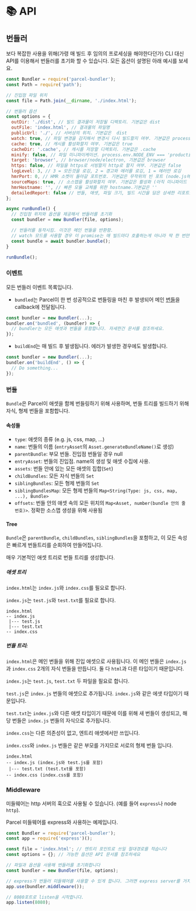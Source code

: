 # 📚 API

## 번들러

보다 복잡한 사용을 위해(가령 매 빌드 후 임의의 프로세싱을 해야한다던가) CLI 대신 API를 이용해서 번들러를 초기화 할 수 있습니다.
모든 옵션이 설명된 아래 예시를 보세요.
```js
const Bundler = require('parcel-bundler');
const Path = require('path');

// 진입점 파일 위치
const file = Path.join(__dirname, './index.html');

// 번들러 옵션
const options = {
  outDir: './dist', // 빌드 결과물이 저장될 디렉토리. 기본값은 dist
  outFile: 'index.html', // 결과물의 파일명
  publicUrl: './', // 서버상의 위치. 기본값은  dist
  watch: true, // 파일 변경을 감지해서 변경시 다시 빌드할지 여부. 기본값은 process.env.NODE_ENV !== 'production'
  cache: true, // 캐시를 활성화할지 여부. 기본값은 true
  cacheDir: '.cache', // 캐시를 저장할 디렉토리. 기본값은 .cache
  minify: false, // 파일 미니파이케이션. process.env.NODE_ENV === 'production'면 활성화됨.
  target: 'browser', // browser/node/electron, 기본값은 browser
  https: false, // 파일을 https로 서빙할지 http로 할지 여부. 기본값은 false
  logLevel: 3, // 3 = 모든것을 로깅, 2 = 경고와 에러를 로깅, 1 = 에러만 로깅
  hmrPort: 0, // HMR 소켓이 돌아갈 포트번호. 기본값은 무작위의 빈 포트 (node.js에서 0은 무작위의 빈 포트로 배정됨)
  sourceMaps: true, // 소스맵을 활성화할지 여부. 기본값은 활성화 (아직 미니파이드 빌드에선 지원되지 않음)
  hmrHostname: '', // 빠른 모듈 교체를 위한 hostname.기본값은 ''
  detailedReport: false // 번들, 애셋, 파일 크기, 빌드 시간을 담은 상세한 리포트를 출력. 기본값은 false. 리포트는 오직 watch가 비활성일때만 출력됨
};

async runBundle() {
  // 진입점 위치와 옵션을 제공해서 번들러를 초기화
  const bundler = new Bundler(file, options);

  // 번들러를 동작시킴. 이것은 메인 번들을 반환함.
  // watch 모드를 사용할 경우 이 promise는 매 빌드마다 호출하는게 아니라 딱 한 번만 호출하고 이벤트를 사용할 것
  const bundle = await bundler.bundle();
}

runBundle();
```

### 이벤트

모든 번들러 이벤트 목록입니다.

* `bundled`는 Parcel이 한 번 성공적으로 번들링을 마친 후 발생되어 메인 [번들](#번들)을 callback에 전달됩니다.
```js
const bundler = new Bundler(...);
bundler.on('bundled', (bundler) => {
  // bundler는 모든 애셋과 번들을 포함합니다. 자세한건 문서를 참조하세요.
});
```

* `buildEnd`는 매 빌드 후 발생됩니다. 에러가 발생한 경우에도 발생합니다.
```js
const bundler = new Bundler(...);
bundler.on('buildEnd', () => {
  // Do something...
});
```

### 번들

`Bundle`은 Parcel이 애셋을 함께 번들링하기 위해 사용하며, 번들 트리를 빌드하기 위해 자식, 형제 번들을 포함합니다.

#### 속성들

* `type`: 애셋의 종류 (e.g. js, css, map, ...)
* `name`: 번들의 이름 (`entryAsset`의 `Asset.generateBundleName()`로 생성)
* `parentBundle`: 부모 번들. 진입점 번들일 경우 null
* `entryAsset`: 번들의 진입점. name의 생성 및 애셋 수집에 사용.
* `assets`: 번들 안에 있는 모든 애셋의 집합(`Set`)
* `childBundles`: 모든 자식 번들의 `Set`
* `siblingBundles`: 모든 형제 번들의 `Set`
* `siblingBundlesMap`: 모든 형제 번들의 `Map<String(Type: js, css, map, ...), Bundle>`
* `offsets`: 번들 안의 애셋 속의 모든 위치의 `Map<Asset, number(bundle 안의 줄 번호)>`. 정확한 소스맵 생성을 위해 사용됨

#### Tree

`Bundle`은 `parentBundle`, `childBundles`, `siblingBundles`을 포함하고, 이 모든 속성은 빠르게 번들트리를 순회하여 만들어집니다.


매우 기본적인 애셋 트리로 번들 트리를 생성합니다.

##### 애셋 트리

`index.html`는 `index.js`와 `index.css`를 필요로 합니다.

`index.js`는 `test.js`와 `test.txt`를 필요로 합니다.

```Text
index.html
-- index.js
 |--- test.js
 |--- test.txt
-- index.css
```

##### 번들 트리:

`index.html`은 메인 번들을 위해 진입 애셋으로 사용됩니다. 이 메인 번들은 `index.js`과 `index.css` 2개의 자식 번들을 만듭니다. 둘 다 `html`과 다른 타입이기 때문입니다.

`index.js`는 `test.js`, `test.txt` 두 파일을 필요로 합니다.

`test.js`은 `index.js` 번들의 애셋으로 추가됩니다. `index.js`와 같은 에샛 타입이기 때문입니다.

`test.txt`는 `index.js`와 다른 애셋 타입이기 때문에 이를 위해 새 번들이 생성되고, 해당 번들은 `index.js` 번들의 자식으로 추가됩니다.

`index.css`는 다른 의존성이 없고, 엔트리 애셋에서만 쓰입니다.

`index.css`와 `index.js` 번들은 같은 부모를 가지므로 서로의 형제 번들 입니다.

```Text
index.html
-- index.js (index.js와 test.js를 포함)
 |--- test.txt (test.txt를 포함)
-- index.css (index.css를 포함)
```

### Middleware

미들웨어는 http 서버의 훅으로 사용될 수 있습니다. (예를 들어 `express`나 node `http`).

Parcel 미들웨어를 express와 사용하는 예제입니다.
```js
const Bundler = require('parcel-bundler');
const app = require('express')();

const file = 'index.html'; // 엔트리 포인트로 쓰일 절대경로를 적습니다
const options = {}; // 가능한 옵션은 API 문서를 참조하세요

// 파일과 옵션을 사용해 번들러를 초기화합니다
const bundler = new Bundler(file, options);

// express가 번들러 미들웨어를 사용할 수 있게 합니다. 그러면 express server를 거치는 매 요청을 Parcel이 처리할 것입니다.
app.use(bundler.middleware());

// 8080포트로 listen을 시작합니다.
app.listen(8080);
```
